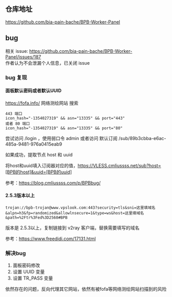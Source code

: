 ## 仓库地址
https://github.com/bia-pain-bache/BPB-Worker-Panel

## bug
相关 issue: https://github.com/bia-pain-bache/BPB-Worker-Panel/issues/187  
作者认为不会泄漏个人信息，已关闭 issue

### bug 复现
#### 面板默认密码或者默认UUID
https://fofa.info/ 网络测绘网站
搜索
```text
443 端口
icon_hash="-1354027319" && asn="13335" && port="443"
或者 80 端口
icon_hash="-1354027319" && asn="13335" && port="80"
```
尝试访问 /login ，使用弱口令 admin
或者访问 默认订阅 /sub/89b3cbba-e6ac-485a-9481-976a0415eab9

如果成功，提取节点 host 和 uuid

将host和uuid填入订阅器对应的值，https://VLESS.cmliussss.net/sub?host=[BPB的host]&uuid=[BPB的uuid]

参考：https://blog.cmliussss.com/p/BPBbug/

#### 2.5.3版本以上
```text
trojan://bpb-trojan@www.vpslook.com:443?security=tls&sni=这里填域名&alpn=h3&fp=randomized&allowlnsecure=1&type=ws&host=这里填域名&path=%2Ftr%3Fed%3D2560#BPB
```
版本是 2.5.3以上，复制链接到 v2ray 客户端，替换需要填写的域名

参考：https://www.freedidi.com/17131.html

### 解决bug
1. 面板密码修改
2. 设置 UUID 变量
3. 设置 TR_PASS 变量

依然存在的问题，反向代理其它网站，依然有被fofa等网络测绘网站扫描到的风险
